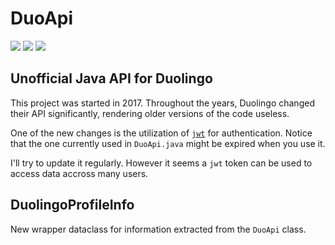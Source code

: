 # DuoApi
[![](https://img.shields.io/github/languages/top/llusx/DuoApi.svg)]()
[![](https://img.shields.io/github/last-commit/llusx/DuoApi)]()
[![](https://img.shields.io/maintenance/yes/2019)]()

Unofficial Java API for Duolingo
---

This project was started in 2017. 
Throughout the years, Duolingo changed their API significantly, rendering older versions of the code useless.

One of the new changes is the utilization of [`jwt`](https://jwt.io/) for authentication. Notice that the one currently used in `DuoApi.java` might be expired when you use it.

I'll try to update it regularly. However it seems a `jwt` token can be used to access data accross many users.

## DuolingoProfileInfo
New wrapper dataclass for information extracted from the `DuoApi` class.